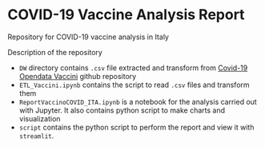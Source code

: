 # COVID-19 Vaccine Analysis Report
Repository for COVID-19 vaccine analysis in Italy

Description of the repository
* `DW` directory contains `.csv` file extracted and transform from [Covid-19 Opendata Vaccini](https://github.com/italia/covid19-opendata-vaccini) github repository
* `ETL_Vaccini.ipynb` contains the script to read `.csv` files and transform them
* `ReportVaccinoCOVID_ITA.ipynb` is a notebook for the analysis carried out with Jupyter. It also contains python script to make charts and visualization
* `script` contains the python script to perform the report and view it with `streamlit`.  
